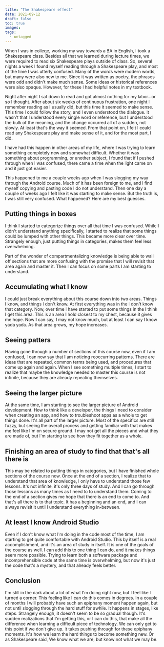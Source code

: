 ```yaml
---
title: "The Shakespeare effect"
date: 2021-09-12
draft: false
toc: true
images:
tags:
  - untagged
---
```


When I was in college, working my way towards a BA in English, I took a Shakespeare class. Besides all that we learned during lecture times, we were required to read six Shakespeare plays outside of class. So, several nights a week I found myself reading through a Shakespeare play, and most of the time I was utterly confused. Many of the words were modern words, but many were also new to me. Since it was written as poetry, the phrases were odd and didn't make much sense. Some ideas or historical references were also opaque. However, for these I had helpful notes in my textbook.

Night after night I sat down to read and got almost nothing for my labor...or so I thought. After about six weeks of continuous frustration, one night I remember reading as I usually did, but this time it seemed to make sense. This time I could follow the story, and I even understood the dialogue. It wasn't that I understood every single word or reference, but I understood the bulk of the meaning, and the change occurred all of a sudden, not slowly. At least that's the way it seemed. From that point on, I felt I could read any Shakespeare play and make sense of it, and for the most part, I did.

I have had this happen in other areas of my life, where I was trying to learn something completely new and somewhat difficult. Whether it was something about programming, or another subject, I found that if I pushed through when I was confused, there came a time when the light came on and it just got easier.

This happened to me a couple weeks ago when I was slogging my way through the Android course. Much of it has been foreign to me, and I find myself copying and pasting code I do not understand. Then one day a couple of weeks ago I felt like it was starting to make sense. But the truth is, I was still very confused. What happened? Here are my best guesses.

## Putting things in boxes

I think I started to categorize things over all that time I was confused. While I didn't understand anything specifically, I started to realize that some things could be lumped with other things. This became more clear over time. Strangely enough, just putting things in categories, makes them feel less overwhelming.

Part of the wonder of compartmentalizing knowledge is being able to wall off sections that are more confusing with the promise that I will revisit that area again and master it. Then I can focus on some parts I am starting to understand.

## Accumulating what I know

I could just break everything about this course down into two areas. Things I know, and things I don't know. At first everything was in the I don't know that category. Now, over time I have started to put some things in the I think I get this area. This is an area I hold closest to my chest, because it gives me hope. Now I can say, I may not know much, but at least I can say I know yada yada. As that area grows, my hope increases.

## Seeing patters

Having gone through a number of sections of this course now, even if I am confused, I can now say that I am noticing reoccurring patterns. There are ideas that are repeated, common terms being used, and procedures that come up again and again. When I see something multiple times, I start to realize that maybe the knowledge needed to master this course is not infinite, because they are already repeating themselves.

## Seeing the larger picture

At the same time, I am starting to see the larger picture of Android development. How to think like a developer, the things I need to consider when creating an app, and how to troubleshoot apps as a whole to get things done. It's all part of the larger picture. Most of the specifics are still fuzzy, but seeing the overall process and getting familiar with that makes me feel like I'm on secure ground. I may not get all the pieces and what they are made of, but I'm starting to see how they fit together as a whole.

## Finishing an area of study to find that that's all there is

This may be related to putting things in categories, but I have finished whole sections of the course now. Once at the end of a section, I realize that to understand that area of knowledge, I only have to understand those few lessons. It's not infinite, it's only three days of study. And I can go through those lessons as many times as I need to to understand them. Coming to the end of a section gives me hope that there is an end to come to. And that's all there is to that topic. It has a beginning and an end, and I can always revisit it until I understand everything in-between.

## At least I know Android Studio

Even if I don't know what I'm doing in the code most of the time, I am starting to get quite comfortable with Android Studio. This by itself is a real accomplishment, and it's an area of study in itself. It is one of the goals of the course as well. I can add this to one thing I can do, and it makes things seem more possible. Trying to learn both a software package and incomprehensible code at the same time is overwhelming, but now it's just the code that's a mystery, and that already feels better.

## Conclusion

I'm still in the dark about a lot of what I'm doing right now, but I feel like I turned a corner. This feeling like I can do this comes in degrees. In a couple of months I will probably have such an epiphany moment happen again, but not until slogging through the hard stuff for awhile. It happens in stages, like steps. Strangely enough, it doesn't seem to be so gradual though. It's sudden realizations that I'm getting this, or I can do this, that make all the difference when learning a difficult piece of technology. We can only get to this point if we don't give up. It takes pushing through for these epiphany moments. It's how we learn the hard things to become something new. Or as Shakespeare said, We know what we are, but know not what we may be.
